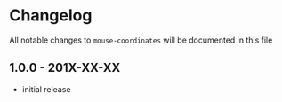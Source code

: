 # Changelog

All notable changes to `mouse-coordinates` will be documented in this file

## 1.0.0 - 201X-XX-XX

- initial release
